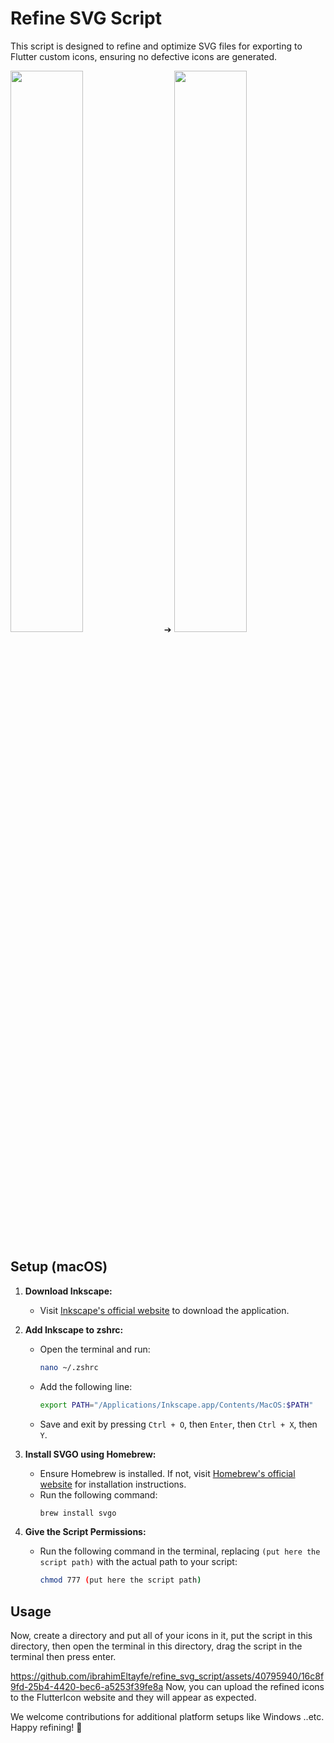 # Refine SVG Script

This script is designed to refine and optimize SVG files for exporting to Flutter custom icons, ensuring no defective icons are generated.

<img src="https://github.com/ibrahimEltayfe/refine_svg_script/assets/40795940/bb26a4c8-d9eb-4d72-a2e7-79a5bfa04b0b" width="48%"> ➔ <img src="https://github.com/ibrahimEltayfe/refine_svg_script/assets/40795940/a224377f-a8f3-4ca7-9d6f-62c7e6075090" width="48%">

## Setup (macOS)

1. **Download Inkscape:**
   - Visit [Inkscape's official website](https://inkscape.org/) to download the application.

2. **Add Inkscape to zshrc:**
   - Open the terminal and run:
     ```bash
     nano ~/.zshrc
     ```
   - Add the following line:
     ```bash
     export PATH="/Applications/Inkscape.app/Contents/MacOS:$PATH"
     ```
   - Save and exit by pressing `Ctrl + O`, then `Enter`, then `Ctrl + X`, then `Y`.

3. **Install SVGO using Homebrew:**
   - Ensure Homebrew is installed. If not, visit [Homebrew's official website](https://brew.sh/) for installation instructions.
   - Run the following command:
     ```bash
     brew install svgo
     ```

4. **Give the Script Permissions:**
   - Run the following command in the terminal, replacing `(put here the script path)` with the actual path to your script:
     ```bash
     chmod 777 (put here the script path)
     ```

## Usage

Now, create a directory and put all of your icons in it, put the script in this directory, then open the terminal in this directory, drag the script in the terminal then press enter.

https://github.com/ibrahimEltayfe/refine_svg_script/assets/40795940/16c8f9fd-25b4-4420-bec6-a5253f39fe8a
Now, you can upload the refined icons to the FlutterIcon website and they will appear as expected.

We welcome contributions for additional platform setups like Windows ..etc. Happy refining! 🚀

